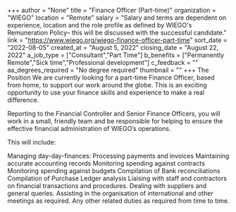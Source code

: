 +++
author = "None"
title = "Finance Officer (Part-time)"
organization = "WIEGO"
location = "Remote"
salary = "Salary‌ ‌and terms are‌ ‌dependent‌ ‌on‌ ‌experience,‌ ‌location‌ ‌and‌ ‌the‌ ‌role‌ ‌profile‌ ‌as defined by WIEGO's Remuneration Policy–‌ ‌this‌ ‌will‌ ‌be‌ ‌discussed‌ ‌with‌ ‌the‌ ‌successful‌ ‌candidate."
link = "https://www.wiego.org/wiego-finance-officer-part-time"
sort_date = "2022-08-05"
created_at = "August 5, 2022"
closing_date = "August 22, 2022"
a_job_type = ["Consultant","Part Time"]
b_benefits = ["Permanently Remote","Sick time","Professional development"]
c_feedback = ""
aa_degrees_required = "No degree required"
thumbnail = ""
+++
The Position
We are currently looking for a part-time Finance Officer, based from home, to support our work around the globe. This is an exciting opportunity to use your finance skills and experience to make a real difference.

Reporting to the Financial Controller and Senior Finance Officers, you will work in a small, friendly team and be responsible for helping to ensure the effective financial administration of WIEGO’s operations.

This will include:

Managing day-day-finances:
Processing payments and invoices
Maintaining accurate accounting records
Monitoring spending against contracts
Monitoring spending against budgets
Compilation of Bank reconciliations
Compilation of Purchase Ledger analysis
Liaising with staff and contractors on financial transactions and procedures.
Dealing with suppliers and general queries.
Assisting in the organisation of international and other meetings as required.
Any other related duties as required from time to time.